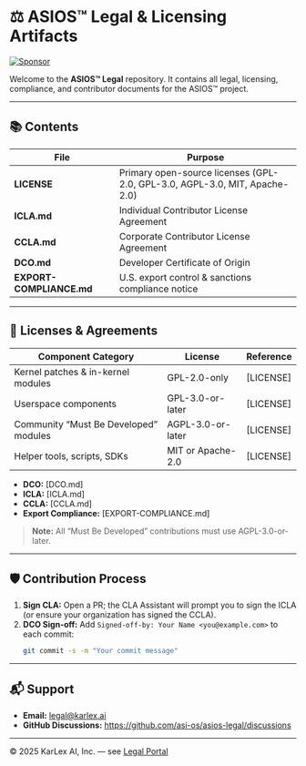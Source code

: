 
# ⚖️ ASIOS™ Legal & Licensing Artifacts
[![Sponsor](https://img.shields.io/github/sponsors/asi-os?label=Sponsor&logo=github)](https://github.com/sponsors/asi-os)

Welcome to the **ASIOS™ Legal** repository. It contains all legal, licensing, compliance, and contributor documents for the ASIOS™ project.

---

## 📚 Contents

| File                     | Purpose                                                                       |
|--------------------------|-------------------------------------------------------------------------------|
| **LICENSE**              | Primary open-source licenses (GPL-2.0, GPL-3.0, AGPL-3.0, MIT, Apache-2.0)     |
| **ICLA.md**              | Individual Contributor License Agreement                                      |
| **CCLA.md**              | Corporate Contributor License Agreement                                       |
| **DCO.md**               | Developer Certificate of Origin                                               |
| **EXPORT-COMPLIANCE.md** | U.S. export control & sanctions compliance notice                             |

---

## 📜 Licenses & Agreements

| Component Category                     | License             | Reference   |
|----------------------------------------|---------------------|-------------|
| Kernel patches & in-kernel modules     | GPL-2.0-only        | [LICENSE]   |
| Userspace components                   | GPL-3.0-or-later    | [LICENSE]   |
| Community “Must Be Developed” modules  | AGPL-3.0-or-later   | [LICENSE]   |
| Helper tools, scripts, SDKs            | MIT or Apache-2.0   | [LICENSE]   |

- **DCO:** [DCO.md]  
- **ICLA:** [ICLA.md]  
- **CCLA:** [CCLA.md]  
- **Export Compliance:** [EXPORT-COMPLIANCE.md]  

> **Note:** All “Must Be Developed” contributions must use AGPL-3.0-or-later.

---

## 🛡️ Contribution Process

1. **Sign CLA:** Open a PR; the CLA Assistant will prompt you to sign the ICLA (or ensure your organization has signed the CCLA).  
2. **DCO Sign-off:** Add `Signed-off-by: Your Name <you@example.com>` to each commit:  
   ```bash
   git commit -s -m "Your commit message"
   ```

---

## 📬 Support

- **Email:** legal@karlex.ai  
- **GitHub Discussions:** https://github.com/asi-os/asios-legal/discussions  

---

© 2025 KarLex AI, Inc. — see [Legal Portal](https://asios.ai/legal)
